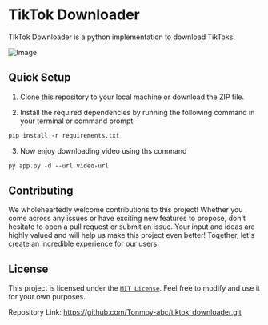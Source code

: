 # TikTok Downloader
TikTok Downloader is a python implementation to download  TikToks.

![Image](https://github.com/Tonmoy-abc/threads-video-downloader/blob/main/img/img.png?raw=true)
## Quick Setup ##

1. Clone this repository to your local machine or download the ZIP file.

2. Install the required dependencies by running the following command in your terminal or command prompt:

```markdown
pip install -r requirements.txt
```

3. Now enjoy downloading video using ths command
```markdown
py app.py -d --url video-url
```

## Contributing ##

We wholeheartedly welcome contributions to this project! Whether you come across any issues or have exciting new features to propose, don't hesitate to open a pull request or submit an issue. Your input and ideas are highly valued and will help us make this project even better! Together, let's create an incredible experience for our users

## License ##

This project is licensed under the [`MIT License`][license]. Feel free to modify and use it for your own purposes.

Repository Link: <https://github.com/Tonmoy-abc/tiktok_downloader.git>

[license]:[https://github.com/Tonmoy-abc/threads-video-downloader/blob/main/LICENSE]
